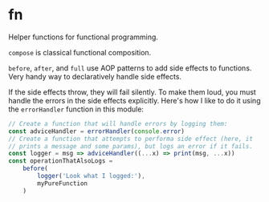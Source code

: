 # fn

Helper functions for functional programming.

`compose` is classical functional composition.

`before`, `after`, and `full` use AOP patterns to add side effects to
functions.  Very handy way to declaratively handle side effects.

If the side effects throw, they will fail silently.  To make them loud,
you must handle the errors in the side effects explicitly.  Here's how I
like to do it using the `errorHandler` function in this module:

```js
// Create a function that will handle errors by logging them:
const adviceHandler = errorHandler(console.error)
// Create a function that attempts to performa side effect (here, it
// prints a message and some params), but logs an error if it fails.
const logger = msg => adviceHandler((...x) => print(msg, ...x))
const operationThatAlsoLogs =
    before(
        logger('Look what I logged:'),
        myPureFunction
    )
```
